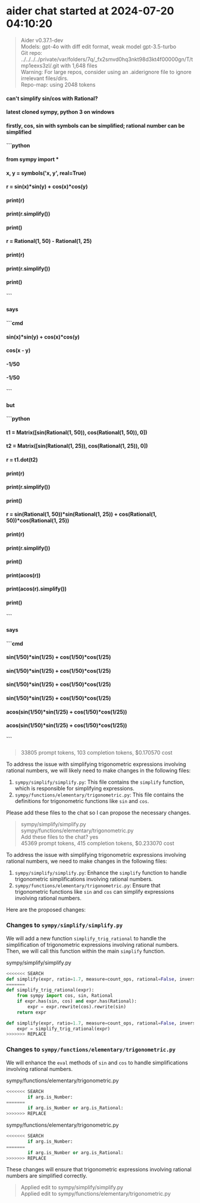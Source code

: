 
# aider chat started at 2024-07-20 04:10:20

> Aider v0.37.1-dev  
> Models: gpt-4o with diff edit format, weak model gpt-3.5-turbo  
> Git repo: ../../../../private/var/folders/7q/_fx2smvd0hq3nkt98d3kt4f00000gn/T/tmp1eexs3zl/.git with 1,648 files  
> Warning: For large repos, consider using an .aiderignore file to ignore irrelevant files/dirs.  
> Repo-map: using 2048 tokens  

#### can't simplify sin/cos with Rational?  
#### latest cloned sympy, python 3 on windows  
#### firstly, cos, sin with symbols can be simplified; rational number can be simplified  
#### ```python  
#### from sympy import *  
####   
#### x, y = symbols('x, y', real=True)  
#### r = sin(x)*sin(y) + cos(x)*cos(y)  
#### print(r)  
#### print(r.simplify())  
#### print()  
####   
#### r = Rational(1, 50) - Rational(1, 25)  
#### print(r)  
#### print(r.simplify())  
#### print()  
#### ```  
#### says  
#### ```cmd  
#### sin(x)*sin(y) + cos(x)*cos(y)  
#### cos(x - y)  
####   
#### -1/50  
#### -1/50  
#### ```  
####   
#### but  
#### ```python  
#### t1 = Matrix([sin(Rational(1, 50)), cos(Rational(1, 50)), 0])  
#### t2 = Matrix([sin(Rational(1, 25)), cos(Rational(1, 25)), 0])  
#### r = t1.dot(t2)  
#### print(r)  
#### print(r.simplify())  
#### print()  
####   
#### r = sin(Rational(1, 50))*sin(Rational(1, 25)) + cos(Rational(1, 50))*cos(Rational(1, 25))  
#### print(r)  
#### print(r.simplify())  
#### print()  
####   
#### print(acos(r))  
#### print(acos(r).simplify())  
#### print()  
#### ```  
#### says  
#### ```cmd  
#### sin(1/50)*sin(1/25) + cos(1/50)*cos(1/25)  
#### sin(1/50)*sin(1/25) + cos(1/50)*cos(1/25)  
####   
#### sin(1/50)*sin(1/25) + cos(1/50)*cos(1/25)  
#### sin(1/50)*sin(1/25) + cos(1/50)*cos(1/25)  
####   
#### acos(sin(1/50)*sin(1/25) + cos(1/50)*cos(1/25))  
#### acos(sin(1/50)*sin(1/25) + cos(1/50)*cos(1/25))  
#### ```  
####   
####  
> 33805 prompt tokens, 103 completion tokens, $0.170570 cost  

To address the issue with simplifying trigonometric expressions involving rational numbers, we will likely need to make changes in the following files:

1. `sympy/simplify/simplify.py`: This file contains the `simplify` function, which is responsible for simplifying expressions.
2. `sympy/functions/elementary/trigonometric.py`: This file contains the definitions for trigonometric functions like `sin` and `cos`.

Please add these files to the chat so I can propose the necessary changes.

> sympy/simplify/simplify.py  
> sympy/functions/elementary/trigonometric.py  
> Add these files to the chat? yes  
> 45369 prompt tokens, 415 completion tokens, $0.233070 cost  

To address the issue with simplifying trigonometric expressions involving rational numbers, we need to make changes in the following files:

1. `sympy/simplify/simplify.py`: Enhance the `simplify` function to handle trigonometric simplifications involving rational numbers.
2. `sympy/functions/elementary/trigonometric.py`: Ensure that trigonometric functions like `sin` and `cos` can simplify expressions involving rational numbers.

Here are the proposed changes:

### Changes to `sympy/simplify/simplify.py`

We will add a new function `simplify_trig_rational` to handle the simplification of trigonometric expressions involving rational numbers. Then, we will call this function within the main `simplify` function.

sympy/simplify/simplify.py
```python
<<<<<<< SEARCH
def simplify(expr, ratio=1.7, measure=count_ops, rational=False, inverse=False):
=======
def simplify_trig_rational(expr):
    from sympy import cos, sin, Rational
    if expr.has(sin, cos) and expr.has(Rational):
        expr = expr.rewrite(cos).rewrite(sin)
    return expr

def simplify(expr, ratio=1.7, measure=count_ops, rational=False, inverse=False):
    expr = simplify_trig_rational(expr)
>>>>>>> REPLACE
```

### Changes to `sympy/functions/elementary/trigonometric.py`

We will enhance the `eval` methods of `sin` and `cos` to handle simplifications involving rational numbers.

sympy/functions/elementary/trigonometric.py
```python
<<<<<<< SEARCH
        if arg.is_Number:
=======
        if arg.is_Number or arg.is_Rational:
>>>>>>> REPLACE
```

sympy/functions/elementary/trigonometric.py
```python
<<<<<<< SEARCH
        if arg.is_Number:
=======
        if arg.is_Number or arg.is_Rational:
>>>>>>> REPLACE
```

These changes will ensure that trigonometric expressions involving rational numbers are simplified correctly.

> Applied edit to sympy/simplify/simplify.py  
> Applied edit to sympy/functions/elementary/trigonometric.py  

